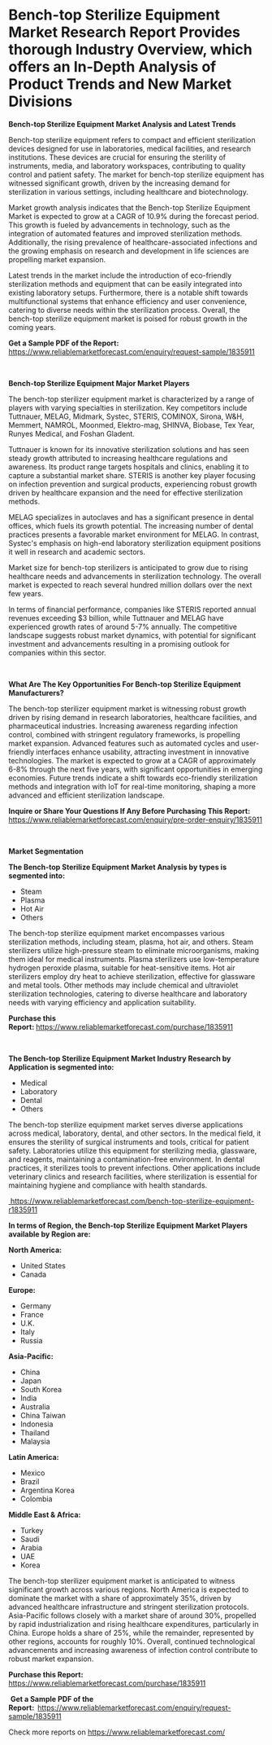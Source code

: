 <p><h1>Bench-top Sterilize Equipment Market Research Report Provides thorough Industry Overview, which offers an In-Depth Analysis of Product Trends and New Market Divisions</h1></p><p><strong>Bench-top Sterilize Equipment Market Analysis and Latest Trends</strong></p>
<p><p>Bench-top sterilize equipment refers to compact and efficient sterilization devices designed for use in laboratories, medical facilities, and research institutions. These devices are crucial for ensuring the sterility of instruments, media, and laboratory workspaces, contributing to quality control and patient safety. The market for bench-top sterilize equipment has witnessed significant growth, driven by the increasing demand for sterilization in various settings, including healthcare and biotechnology. </p><p>Market growth analysis indicates that the Bench-top Sterilize Equipment Market is expected to grow at a CAGR of 10.9% during the forecast period. This growth is fueled by advancements in technology, such as the integration of automated features and improved sterilization methods. Additionally, the rising prevalence of healthcare-associated infections and the growing emphasis on research and development in life sciences are propelling market expansion. </p><p>Latest trends in the market include the introduction of eco-friendly sterilization methods and equipment that can be easily integrated into existing laboratory setups. Furthermore, there is a notable shift towards multifunctional systems that enhance efficiency and user convenience, catering to diverse needs within the sterilization process. Overall, the bench-top sterilize equipment market is poised for robust growth in the coming years.</p></p>
<p><strong>Get a Sample PDF of the Report:&nbsp;</strong> <a href="https://www.reliablemarketforecast.com/enquiry/request-sample/1835911?utm_campaign=3049&utm_medium=2&utm_source=Github&utm_content=ia&utm_term=26032025&utm_id=bench-top-sterilize-equipment">https://www.reliablemarketforecast.com/enquiry/request-sample/1835911</a></p>
<p>&nbsp;</p>
<p><strong>Bench-top Sterilize Equipment Major Market Players</strong></p>
<p><p>The bench-top sterilizer equipment market is characterized by a range of players with varying specialties in sterilization. Key competitors include Tuttnauer, MELAG, Midmark, Systec, STERIS, COMINOX, Sirona, W&H, Memmert, NAMROL, Moonmed, Elektro-mag, SHINVA, Biobase, Tex Year, Runyes Medical, and Foshan Gladent. </p><p>Tuttnauer is known for its innovative sterilization solutions and has seen steady growth attributed to increasing healthcare regulations and awareness. Its product range targets hospitals and clinics, enabling it to capture a substantial market share. STERIS is another key player focusing on infection prevention and surgical products, experiencing robust growth driven by healthcare expansion and the need for effective sterilization methods.</p><p>MELAG specializes in autoclaves and has a significant presence in dental offices, which fuels its growth potential. The increasing number of dental practices presents a favorable market environment for MELAG. In contrast, Systec's emphasis on high-end laboratory sterilization equipment positions it well in research and academic sectors.</p><p>Market size for bench-top sterilizers is anticipated to grow due to rising healthcare needs and advancements in sterilization technology. The overall market is expected to reach several hundred million dollars over the next few years.</p><p>In terms of financial performance, companies like STERIS reported annual revenues exceeding $3 billion, while Tuttnauer and MELAG have experienced growth rates of around 5-7% annually. The competitive landscape suggests robust market dynamics, with potential for significant investment and advancements resulting in a promising outlook for companies within this sector.</p></p>
<p>&nbsp;</p>
<p><strong>What Are The Key Opportunities For Bench-top Sterilize Equipment Manufacturers?</strong></p>
<p><p>The bench-top sterilizer equipment market is witnessing robust growth driven by rising demand in research laboratories, healthcare facilities, and pharmaceutical industries. Increasing awareness regarding infection control, combined with stringent regulatory frameworks, is propelling market expansion. Advanced features such as automated cycles and user-friendly interfaces enhance usability, attracting investment in innovative technologies. The market is expected to grow at a CAGR of approximately 6-8% through the next five years, with significant opportunities in emerging economies. Future trends indicate a shift towards eco-friendly sterilization methods and integration with IoT for real-time monitoring, shaping a more advanced and efficient sterilization landscape.</p></p>
<p><strong>Inquire or Share Your Questions If Any Before Purchasing This Report:</strong> <a href="https://www.reliablemarketforecast.com/enquiry/pre-order-enquiry/1835911?utm_campaign=3049&utm_medium=2&utm_source=Github&utm_content=ia&utm_term=26032025&utm_id=bench-top-sterilize-equipment">https://www.reliablemarketforecast.com/enquiry/pre-order-enquiry/1835911</a></p>
<p>&nbsp;</p>
<p><strong>Market Segmentation</strong></p>
<p><strong>The Bench-top Sterilize Equipment Market Analysis by types is segmented into:</strong></p>
<p><ul><li>Steam</li><li>Plasma</li><li>Hot Air</li><li>Others</li></ul></p>
<p><p>The bench-top sterilize equipment market encompasses various sterilization methods, including steam, plasma, hot air, and others. Steam sterilizers utilize high-pressure steam to eliminate microorganisms, making them ideal for medical instruments. Plasma sterilizers use low-temperature hydrogen peroxide plasma, suitable for heat-sensitive items. Hot air sterilizers employ dry heat to achieve sterilization, effective for glassware and metal tools. Other methods may include chemical and ultraviolet sterilization technologies, catering to diverse healthcare and laboratory needs with varying efficiency and application suitability.</p></p>
<p><strong>Purchase this Report:&nbsp;</strong><a href="https://www.reliablemarketforecast.com/purchase/1835911?utm_campaign=3049&utm_medium=2&utm_source=Github&utm_content=ia&utm_term=26032025&utm_id=bench-top-sterilize-equipment">https://www.reliablemarketforecast.com/purchase/1835911</a></p>
<p>&nbsp;</p>
<p><strong>The Bench-top Sterilize Equipment Market Industry Research by Application is segmented into:</strong></p>
<p><ul><li>Medical</li><li>Laboratory</li><li>Dental</li><li>Others</li></ul></p>
<p><p>The bench-top sterilize equipment market serves diverse applications across medical, laboratory, dental, and other sectors. In the medical field, it ensures the sterility of surgical instruments and tools, critical for patient safety. Laboratories utilize this equipment for sterilizing media, glassware, and reagents, maintaining a contamination-free environment. In dental practices, it sterilizes tools to prevent infections. Other applications include veterinary clinics and research facilities, where sterilization is essential for maintaining hygiene and compliance with health standards.</p></p>
<p><a href="https://www.reliablemarketforecast.com/bench-top-sterilize-equipment-r1835911?utm_campaign=3049&utm_medium=2&utm_source=Github&utm_content=ia&utm_term=26032025&utm_id=bench-top-sterilize-equipment">&nbsp;https://www.reliablemarketforecast.com/bench-top-sterilize-equipment-r1835911</a></p>
<p><strong>In terms of Region, the Bench-top Sterilize Equipment Market Players available by Region are:</strong></p>
<p>
    <p> <strong> North America: </strong>
        <ul>
            <li>United States</li>
            <li>Canada</li>
        </ul>
        </p> 
    <p> <strong> Europe: </strong>
        <ul>
            <li>Germany</li>
            <li>France</li>
            <li>U.K.</li>
            <li>Italy</li>
            <li>Russia</li>
        </ul>
        </p> 
    <p> <strong> Asia-Pacific: </strong>
        <ul>
            <li>China</li>
            <li>Japan</li>
            <li>South Korea</li>
            <li>India</li>
            <li>Australia</li>
            <li>China Taiwan</li>
            <li>Indonesia</li>
            <li>Thailand</li>
            <li>Malaysia</li>
        </ul>
        </p> 
    <p> <strong> Latin America: </strong>
        <ul>
            <li>Mexico</li>
            <li>Brazil</li>
            <li>Argentina Korea</li>
            <li>Colombia</li>
        </ul>
        </p> 
    <p> <strong> Middle East & Africa: </strong>
        <ul>
            <li>Turkey</li>
            <li>Saudi</li>
            <li>Arabia</li>
            <li>UAE</li>
            <li>Korea</li>
        </ul>
    </p>
    </p>
<p><p>The bench-top sterilizer equipment market is anticipated to witness significant growth across various regions. North America is expected to dominate the market with a share of approximately 35%, driven by advanced healthcare infrastructure and stringent sterilization protocols. Asia-Pacific follows closely with a market share of around 30%, propelled by rapid industrialization and rising healthcare expenditures, particularly in China. Europe holds a share of 25%, while the remainder, represented by other regions, accounts for roughly 10%. Overall, continued technological advancements and increasing awareness of infection control contribute to robust market expansion.</p></p>
<p><strong>Purchase this Report: </strong><a href="https://www.reliablemarketforecast.com/purchase/1835911?utm_campaign=3049&utm_medium=2&utm_source=Github&utm_content=ia&utm_term=26032025&utm_id=bench-top-sterilize-equipment">https://www.reliablemarketforecast.com/purchase/1835911</a></p>
<p>&nbsp;<strong>Get a Sample PDF of the Report:&nbsp;&nbsp;</strong><a href="https://www.reliablemarketforecast.com/enquiry/request-sample/1835911?utm_campaign=3049&utm_medium=2&utm_source=Github&utm_content=ia&utm_term=26032025&utm_id=bench-top-sterilize-equipment">https://www.reliablemarketforecast.com/enquiry/request-sample/1835911</a></p>
<p><strong></strong></p>
<p>Check more reports on <a href="https://www.reliablemarketforecast.com/?utm_campaign=3049&utm_medium=2&utm_source=Github&utm_content=ia&utm_term=26032025&utm_id=bench-top-sterilize-equipment">https://www.reliablemarketforecast.com/</a></p>